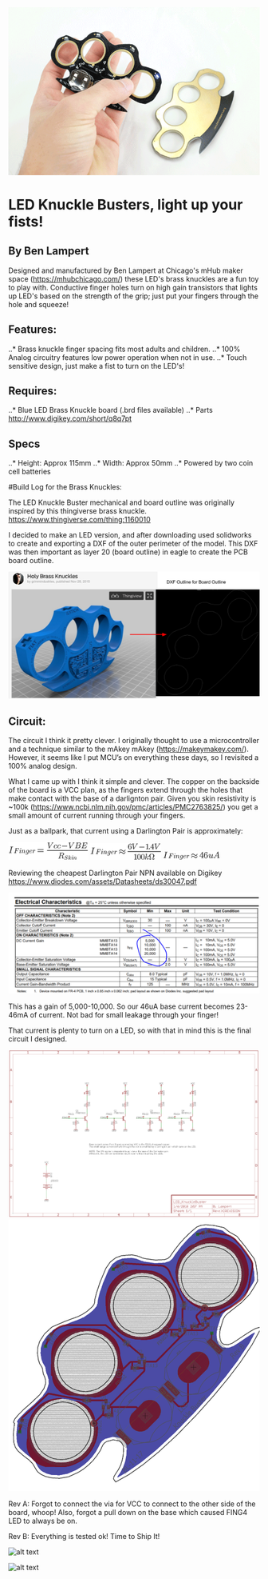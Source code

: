 
[gif]: https://github.com/lampertb/LEDKnuckleBuster/blob/master/Images/touchExample.gif "LED Knuckle Buster In Action"
[datasheet]: https://github.com/lampertb/LEDKnuckleBuster/blob/master/Images/datasheet.png "Darlington NPN Datasheet"
[dxfExample]: https://github.com/lampertb/LEDKnuckleBuster/blob/master/Images/dxfExample.png "Exporting DXF Design"
[equation1]: https://github.com/lampertb/LEDKnuckleBuster/blob/master/Images/equation1.png "Base current equation"
[equation2]: https://github.com/lampertb/LEDKnuckleBuster/blob/master/Images/equation2.png "Base current equation"
[equation3]: https://github.com/lampertb/LEDKnuckleBuster/blob/master/Images/equation3.png "Base current equation"

[handFist]: https://github.com/lampertb/LEDKnuckleBuster/blob/master/Images/handFist.png "LED Knuckle Buster In Action"
[layout]: https://github.com/lampertb/LEDKnuckleBuster/blob/master/Images/layout.png "Board layout with fill"
[productPhoto]: https://github.com/lampertb/LEDKnuckleBuster/blob/master/Images/productPhoto.png "LED Knuckle Buster In Action"
[schematic]: https://github.com/lampertb/LEDKnuckleBuster/blob/master/Images/schematic.png "LED Knuckle Buster Schematic"

![alt text][gif]

# LED Knuckle Busters, light up your fists!
## By Ben Lampert

Designed and manufactured by Ben Lampert at Chicago's mHub maker space (https://mhubchicago.com/) these LED's brass knuckles are a fun toy to play with. Conductive finger holes turn on high gain transistors that lights up LED's based on the strength of the grip; just put your fingers through the hole and squeeze!

## Features:
..* Brass knuckle finger spacing fits most adults and children.
..* 100% Analog circuitry features low power operation when not in use.
..* Touch sensitive design, just make a fist to turn on the LED's!

## Requires:
..* Blue LED Brass Knuckle board (.brd files available)
..* Parts http://www.digikey.com/short/q8q7pt

## Specs
..* Height: Approx 115mm
..* Width: Approx 50mm
..* Powered by two coin cell batteries


#Build Log for the Brass Knuckles:

The LED Knuckle Buster mechanical and board outline was originally inspired by this thingiverse brass knuckle.
https://www.thingiverse.com/thing:1160010

I decided to make an LED version, and after downloading used solidworks to create and exporting a DXF of the outer perimeter of the model. This DXF was then important as layer 20 (board outline) in eagle to create the PCB board outline.

![alt text][dxfExample]


## Circuit:

The circuit I think it pretty clever. I originally thought to use a microcontroller and a technique similar to the mAkey mAkey (https://makeymakey.com/). However, it seems like I put MCU’s on everything these days, so I revisited a 100% analog design.

What I came up with I think it simple and clever. The copper on the backside of the board is a VCC plan, as the fingers extend through the holes that make contact with the base of a darlignton pair. Given you skin resistivity is ~100k (https://www.ncbi.nlm.nih.gov/pmc/articles/PMC2763825/) you get a small amount of current running through your fingers.

Just as a ballpark, that current using a Darlington Pair is approximately:

![alt text][equation1]
![alt text][equation2]
![alt text][equation3]


Reviewing the cheapest Darlington Pair NPN available on Digikey
https://www.diodes.com/assets/Datasheets/ds30047.pdf

![alt text][datasheet]

This has a gain of 5,000-10,000. So our 46uA base current becomes 23-46mA of current. Not bad for small leakage through your finger!

That current is plenty to turn on a LED, so with that in mind this is the final circuit I designed.

![alt text][schematic]
![alt text][layout]

Rev A:
Forgot to connect the via for VCC to connect to the other side of the board, whoop!
Also, forgot a pull down on the base which caused FING4 LED to always be on.

Rev B:
Everything is tested ok! Time to Ship It!

![alt text][productPhoto]

![alt text][handFist]



